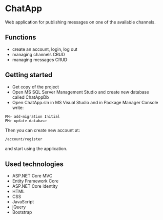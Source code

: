 # ChatApp
Web application for publishing messages on one of the available channels.

Functions
--
* create an account, login, log out
* managing channels CRUD
* managing messages CRUD

Getting started
--
* Get copy of the project
* Open MS SQL Server Management Studio and create new database called ChatAppDb
* Open ChatApp.sln in MS Visual Studio and in Package Manager Console write:
```sh
PM> add-migration Initial
PM> update-database
```
Then you can create new account at:
```sh
/account/register
```
and start using the application.

Used technologies
--
* ASP.NET Core MVC
* Entity Framework Core
* ASP.NET Core Identity
* HTML
* CSS
* JavaScript
* jQuery
* Bootstrap
